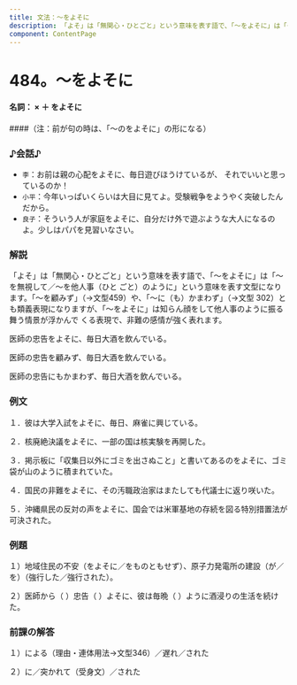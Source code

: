 ```yaml
---
title: 文法：～をよそに
description: 「よそ」は「無関心・ひとごと」という意味を表す語で、「～をよそに」は「～を無視して／～を他人事（ひと ごと）のように」という意味を表す文型になります。「～を顧みず」（→文型459）や、「～に（も）かまわず」（→文型 302）とも類義表現になりますが、「～をよそに」は知らん顔をして他人事のように振る舞う情景が浮かんで くる表現で、非難の感情が強く表れます。
component: ContentPage
---
```



# 484。～をよそに
#### 名詞： × ＋ をよそに
####（注：前が句の時は、「～のをよそに」の形になる）
### ♪会話♪
- `李`：お前は親の心配をよそに、毎日遊びほうけているが、 それでいいと思っているのか！
- `小平`：今年いっぱいくらいは大目に見てよ。受験戦争をようやく突破したんだから。
- `良子`：そういう人が家庭をよそに、自分だけ外で遊ぶような大人になるのよ。少しはパパを見習いなさい。
### 解説
「よそ」は「無関心・ひとごと」という意味を表す語で、「～をよそに」は「～を無視して／～を他人事（ひと ごと）のように」という意味を表す文型になります。「～を顧みず」（→文型459）や、「～に（も）かまわず」（→文型 302）とも類義表現になりますが、「～をよそに」は知らん顔をして他人事のように振る舞う情景が浮かんで くる表現で、非難の感情が強く表れます。

医師の忠告をよそに、毎日大酒を飲んでいる。

医師の忠告を顧みず、毎日大酒を飲んでいる。

医師の忠告にもかまわず、毎日大酒を飲んでいる。
### 例文
１．彼は大学入試をよそに、毎日、麻雀に興じている。

２．核廃絶決議をよそに、一部の国は核実験を再開した。

３．掲示板に「収集日以外にゴミを出さぬこと」と書いてあるのをよそに、ゴミ袋が山のように積まれていた。

４．国民の非難をよそに、その汚職政治家はまたしても代議士に返り咲いた。

５．沖縄県民の反対の声をよそに、国会では米軍基地の存続を図る特別措置法が可決された。
### 例題
１）地域住民の不安（をよそに／をものともせず）、原子力発電所の建設（が／を）（強行した／強行された）。

２）医師から（ ）忠告（ ）よそに、彼は毎晩（ ）ように酒浸りの生活を続けた。
### 前課の解答
１）による（理由・連体用法→文型346）／遅れ／された

２）に／突かれて（受身文）／された
